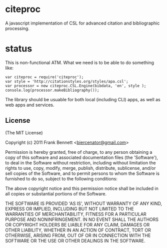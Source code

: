 
# citeproc

  A javascript implementation of CSL for advanced citation and bibliographic processing.

# status

This is non-functional ATM. What we need is to be able to do something like:

    var citeproc = require('citeproc');
    var style = 'http://citationstyles.org/styles/apa.csl';
    var processor = new citeproc.CSL.Engine(bibdata, 'en', style );
    console.log(processor.makeBibliography());

The library should be usuable for both local (including CLI) apps, as well 
as web apps and services.

## License 

(The MIT License)

Copyright (c) 2011 Frank Bennett &lt;biercenator@gmail.com&gt;

Permission is hereby granted, free of charge, to any person obtaining
a copy of this software and associated documentation files (the
'Software'), to deal in the Software without restriction, including
without limitation the rights to use, copy, modify, merge, publish,
distribute, sublicense, and/or sell copies of the Software, and to
permit persons to whom the Software is furnished to do so, subject to
the following conditions:

The above copyright notice and this permission notice shall be
included in all copies or substantial portions of the Software.

THE SOFTWARE IS PROVIDED 'AS IS', WITHOUT WARRANTY OF ANY KIND,
EXPRESS OR IMPLIED, INCLUDING BUT NOT LIMITED TO THE WARRANTIES OF
MERCHANTABILITY, FITNESS FOR A PARTICULAR PURPOSE AND NONINFRINGEMENT.
IN NO EVENT SHALL THE AUTHORS OR COPYRIGHT HOLDERS BE LIABLE FOR ANY
CLAIM, DAMAGES OR OTHER LIABILITY, WHETHER IN AN ACTION OF CONTRACT,
TORT OR OTHERWISE, ARISING FROM, OUT OF OR IN CONNECTION WITH THE
SOFTWARE OR THE USE OR OTHER DEALINGS IN THE SOFTWARE.
